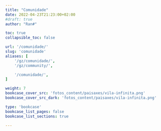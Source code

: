 ```yaml
---
title: "Comunidade"
date: 2022-04-23T21:23:00+02:00
#draft: true
author: "Ran#"

toc: true
collapsible_toc: false

url: '/comunidade/'
slug: 'comunidade'
aliases: [
    '/gz/comunidade/',
    '/gz/community/',

    '/comunidade/',
]

weight: 7
bookcase_cover_src: 'fotos_content/paisaxes/vila-infinita.png'
bookcase_cover_src_dark: 'fotos_content/paisaxes/vila-infinita.png'

type: 'bookcase'
bookcase_list_pages: false
bookcase_list_sections: true

---
```

